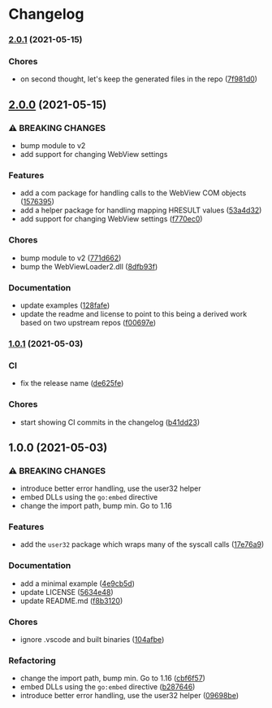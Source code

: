 # Changelog

### [2.0.1](https://www.github.com/mattpodraza/webview2/compare/v2.0.0...v2.0.1) (2021-05-15)


### Chores

* on second thought, let's keep the generated files in the repo ([7f981d0](https://www.github.com/mattpodraza/webview2/commit/7f981d0579a535b2db8a3067cab981aa83a3c20a))

## [2.0.0](https://www.github.com/mattpodraza/webview2/compare/v1.0.1...v2.0.0) (2021-05-15)


### ⚠ BREAKING CHANGES

* bump module to v2
* add support for changing WebView settings

### Features

* add a com package for handling calls to the WebView COM objects ([1576395](https://www.github.com/mattpodraza/webview2/commit/15763954d9eb980eaa068ac2723039d71a877181))
* add a helper package for handling mapping HRESULT values ([53a4d32](https://www.github.com/mattpodraza/webview2/commit/53a4d32b9fcb8d68157ca487df1734bbea9f5493))
* add support for changing WebView settings ([f770ec0](https://www.github.com/mattpodraza/webview2/commit/f770ec073c604c4b00375a5a46dbf4a799a22ac1))


### Chores

* bump module to v2 ([771d662](https://www.github.com/mattpodraza/webview2/commit/771d6620796f94efb4bd52aa2c531133d295f5f0))
* bump the WebViewLoader2.dll ([8dfb93f](https://www.github.com/mattpodraza/webview2/commit/8dfb93f5f437dd06b52811f2afdc39bc0b4e6d4c))


### Documentation

* update examples ([128fafe](https://www.github.com/mattpodraza/webview2/commit/128fafebd08b3b0d6de0d7af518738d143fb8895))
* update the readme and license to point to this being a derived work based on two upstream repos ([f00697e](https://www.github.com/mattpodraza/webview2/commit/f00697eb6c9f1c44dcd3271666c74e19002383d1))

### [1.0.1](https://www.github.com/mattpodraza/webview2/compare/v1.0.0...v1.0.1) (2021-05-03)


### CI

* fix the release name ([de625fe](https://www.github.com/mattpodraza/webview2/commit/de625fe9a2e653f8977adca691d24846a31f4962))


### Chores

* start showing CI commits in the changelog ([b41dd23](https://www.github.com/mattpodraza/webview2/commit/b41dd2375099b702c87f341c99915b2ff66daf5d))

## 1.0.0 (2021-05-03)


### ⚠ BREAKING CHANGES

* introduce better error handling, use the user32 helper
* embed DLLs using the `go:embed` directive
* change the import path, bump min. Go to 1.16

### Features

* add the `user32` package which wraps many of the syscall calls ([17e76a9](https://www.github.com/mattpodraza/webview2/commit/17e76a9678310a602f70b85ca28e65ab3ed9c883))


### Documentation

* add a minimal example ([4e9cb5d](https://www.github.com/mattpodraza/webview2/commit/4e9cb5d45ca7cbaf229ecc06a5a064da2979520a))
* update LICENSE ([5634e48](https://www.github.com/mattpodraza/webview2/commit/5634e48a4f8c3c55b907db07a7bf9b26c7999554))
* update README.md ([f8b3120](https://www.github.com/mattpodraza/webview2/commit/f8b3120cce0d497540289bfa754210c86f5c05a6))


### Chores

* ignore .vscode and built binaries ([104afbe](https://www.github.com/mattpodraza/webview2/commit/104afbe1b72716d4f7018b8edaea1a03bfcd3f0a))


### Refactoring

* change the import path, bump min. Go to 1.16 ([cbf6f57](https://www.github.com/mattpodraza/webview2/commit/cbf6f57c5e76d19147804fe6dd288e1cb2b79275))
* embed DLLs using the `go:embed` directive ([b287646](https://www.github.com/mattpodraza/webview2/commit/b287646acdcd485ef1c3d4068a48d4603e213868))
* introduce better error handling, use the user32 helper ([09698be](https://www.github.com/mattpodraza/webview2/commit/09698be696bc23cbb4389ffb58c787a502e41560))

